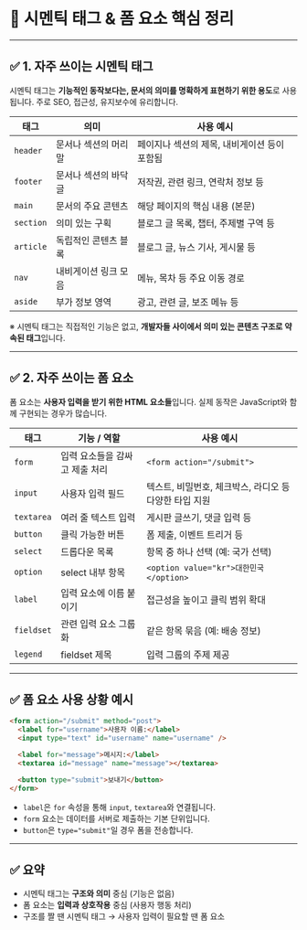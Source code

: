 
# 📘 시멘틱 태그 & 폼 요소 핵심 정리

---

## ✅ 1. 자주 쓰이는 시멘틱 태그

시멘틱 태그는 **기능적인 동작보다는, 문서의 의미를 명확하게 표현하기 위한 용도**로 사용됩니다. 주로 SEO, 접근성, 유지보수에 유리합니다.

| 태그 | 의미 | 사용 예시 |
|------|------|-----------|
| `header` | 문서나 섹션의 머리말 | 페이지나 섹션의 제목, 내비게이션 등이 포함됨 |
| `footer` | 문서나 섹션의 바닥글 | 저작권, 관련 링크, 연락처 정보 등 |
| `main` | 문서의 주요 콘텐츠 | 해당 페이지의 핵심 내용 (본문) |
| `section` | 의미 있는 구획 | 블로그 글 목록, 챕터, 주제별 구역 등 |
| `article` | 독립적인 콘텐츠 블록 | 블로그 글, 뉴스 기사, 게시물 등 |
| `nav` | 내비게이션 링크 모음 | 메뉴, 목차 등 주요 이동 경로 |
| `aside` | 부가 정보 영역 | 광고, 관련 글, 보조 메뉴 등 |

※ 시멘틱 태그는 직접적인 기능은 없고, **개발자들 사이에서 의미 있는 콘텐츠 구조로 약속된 태그**입니다.

---

## ✅ 2. 자주 쓰이는 폼 요소

폼 요소는 **사용자 입력을 받기 위한 HTML 요소들**입니다. 실제 동작은 JavaScript와 함께 구현되는 경우가 많습니다.

| 태그 | 기능 / 역할 | 사용 예시 |
|------|--------------|------------|
| `form` | 입력 요소들을 감싸고 제출 처리 | `<form action="/submit">` |
| `input` | 사용자 입력 필드 | 텍스트, 비밀번호, 체크박스, 라디오 등 다양한 타입 지원 |
| `textarea` | 여러 줄 텍스트 입력 | 게시판 글쓰기, 댓글 입력 등 |
| `button` | 클릭 가능한 버튼 | 폼 제출, 이벤트 트리거 등 |
| `select` | 드롭다운 목록 | 항목 중 하나 선택 (예: 국가 선택) |
| `option` | select 내부 항목 | `<option value="kr">대한민국</option>` |
| `label` | 입력 요소에 이름 붙이기 | 접근성을 높이고 클릭 범위 확대 |
| `fieldset` | 관련 입력 요소 그룹화 | 같은 항목 묶음 (예: 배송 정보) |
| `legend` | fieldset 제목 | 입력 그룹의 주제 제공 |

---

## ✅ 폼 요소 사용 상황 예시

```html
<form action="/submit" method="post">
  <label for="username">사용자 이름:</label>
  <input type="text" id="username" name="username" />

  <label for="message">메시지:</label>
  <textarea id="message" name="message"></textarea>

  <button type="submit">보내기</button>
</form>
```

- `label`은 `for` 속성을 통해 `input`, `textarea`와 연결됩니다.
- `form` 요소는 데이터를 서버로 제출하는 기본 단위입니다.
- `button`은 `type="submit"`일 경우 폼을 전송합니다.

---

## ✅ 요약

- 시멘틱 태그는 **구조와 의미** 중심 (기능은 없음)
- 폼 요소는 **입력과 상호작용** 중심 (사용자 행동 처리)
- 구조를 짤 땐 시멘틱 태그 → 사용자 입력이 필요할 땐 폼 요소
